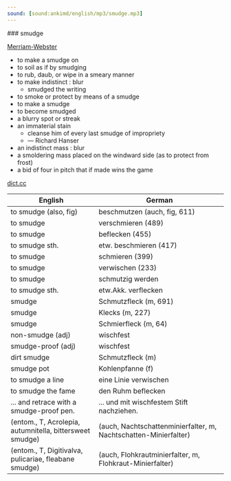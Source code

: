 ```yaml
---
sound: [sound:ankimd/english/mp3/smudge.mp3]
---
```


\### smudge

[Merriam-Webster](https://www.merriam-webster.com/dictionary/smudge)

- to make a smudge on
- to soil as if by smudging
- to rub, daub, or wipe in a smeary manner
- to make indistinct : blur
    - smudged the writing
- to smoke or protect by means of a smudge
- to make a smudge
- to become smudged
- a blurry spot or streak
- an immaterial stain
    - cleanse him of every last smudge of impropriety
    - — Richard Hanser
- an indistinct mass : blur
- a smoldering mass placed on the windward side (as to protect from frost)
- a bid of four in pitch that if made wins the game

[dict.cc](https://www.dict.cc/smudge)

| English        | German       |
| -------------- | ------------ |
| to smudge (also, fig) | beschmutzen (auch, fig, 611) |
| to smudge | verschmieren (489) |
| to smudge | beflecken (455) |
| to smudge sth. | etw. beschmieren (417) |
| to smudge | schmieren (399) |
| to smudge | verwischen (233) |
| to smudge | schmutzig werden |
| to smudge sth. | etw.Akk. verflecken |
| smudge | Schmutzfleck (m, 691) |
| smudge | Klecks (m, 227) |
| smudge | Schmierfleck (m, 64) |
| non-smudge (adj) | wischfest |
| smudge-proof (adj) | wischfest |
| dirt smudge | Schmutzfleck (m) |
| smudge pot | Kohlenpfanne (f) |
| to smudge a line | eine Linie verwischen |
| to smudge the fame | den Ruhm beflecken |
| ... and retrace with a smudge-proof pen. | ... und mit wischfestem Stift nachziehen. |
|  (entom., T, Acrolepia, autumnitella, bittersweet smudge) |  (auch, Nachtschattenminierfalter, m, Nachtschatten-Minierfalter) |
|  (entom., T, Digitivalva, pulicariae, fleabane smudge) |  (auch, Flohkrautminierfalter, m, Flohkraut-Minierfalter) |
